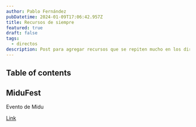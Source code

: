 ```yaml
---
author: Pablo Fernández
pubDatetime: 2024-01-09T17:06:42.957Z
title: Recursos de siempre
featured: true
draft: false
tags:
  - directos
description: Post para agregar recursos que se repiten mucho en los directos de Midu
---
```


## Table of contents

## MiduFest

Evento de Midu

[Link](https://www.midufest.com/)
